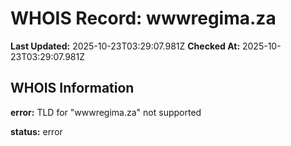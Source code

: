 # WHOIS Record: wwwregima.za

**Last Updated:** 2025-10-23T03:29:07.981Z
**Checked At:** 2025-10-23T03:29:07.981Z

## WHOIS Information

**error:** TLD for "wwwregima.za" not supported

**status:** error

